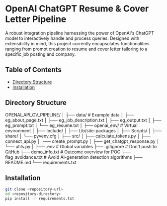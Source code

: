 #  OpenAI ChatGPT Resume & Cover Letter Pipeline

A robust integration pipeline harnessing the power of OpenAI's ChatGPT model to interactively 
handle and process queries. Designed with extensibility in mind, this project currently encapsulates
functionalities ranging from prompt creation to resume and cover letter tailoring to a specific 
job posting and company.

## Table of Contents
- [Directory Structure](#directorystructure)
- [Installation](#installation)

## Directory Structure
OPENAI_API_CV_PIPELINE/
│
├── data/                       # Example data
│   ├── eg_about_page.txt
│   ├── eg_job_description.txt
│   ├── eg_output.txt
│   ├── eg_prompt.txt
│   └── eg_resume.txt
│
├── openai_env/                 # Virtual environment
│   ├── Include/
│   ├── Lib/site-packages
│   ├── Scripts/
│   ├── share/
│   └── pyvenv.cfg
│
├── src/
│   ├── calculate_tokens.py
│   ├── connect_api.py
│   ├── create_prompt.py
│   ├── get_chatgpt_response.py
│   └── utils.py
│
├── .env                        # Global variables
├── .gitignore                  # Don't push to GitHub
├── demo_info.txt               # Outcome overview for POC
├── flag_avoidance.txt          # Avoid AI-generation detection algorithms
├── README.md 
└── requirements.txt


## Installation

```bash
git clone <repository-url>
cd <repository-directory>
pip install -r requirements.txt
